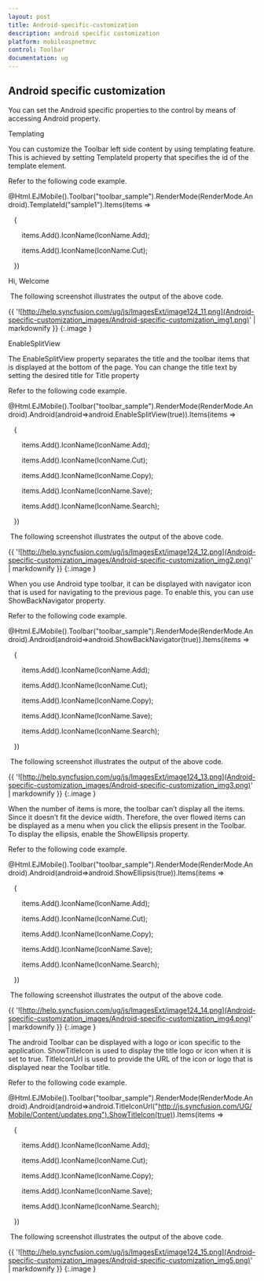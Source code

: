 ```yaml
---
layout: post
title: Android-specific-customization
description: android specific customization
platform: mobileaspnetmvc
control: Toolbar
documentation: ug
---
```


## Android specific customization

You can set the Android specific properties to the control by means of accessing Android property.

Templating

You can customize the Toolbar left side content by using templating feature. This is achieved by setting TemplateId property that specifies the id of the template element.

Refer to the following code example.

@Html.EJMobile().Toolbar("toolbar_sample").RenderMode(RenderMode.Android).TemplateId("sample1").Items(items =>

   {

       items.Add().IconName(IconName.Add);

       items.Add().IconName(IconName.Cut);

   })

<span id="sample1">Hi, Welcome</span>

 The following screenshot illustrates the output of the above code.

{{ '![http://help.syncfusion.com/ug/js/ImagesExt/image124_11.png](Android-specific-customization_images/Android-specific-customization_img1.png)' | markdownify }}
{:.image }


EnableSplitView

The EnableSplitView property separates the title and the toolbar items that is displayed at the bottom of the page. You can change the title text by setting the desired title for Title property

Refer to the following code example.

@Html.EJMobile().Toolbar("toolbar_sample").RenderMode(RenderMode.Android).Android(android=>android.EnableSplitView(true)).Items(items =>

   {

       items.Add().IconName(IconName.Add);

       items.Add().IconName(IconName.Cut);

       items.Add().IconName(IconName.Copy);

       items.Add().IconName(IconName.Save);

       items.Add().IconName(IconName.Search);

   })

 The following screenshot illustrates the output of the above code.

{{ '![http://help.syncfusion.com/ug/js/ImagesExt/image124_12.png](Android-specific-customization_images/Android-specific-customization_img2.png)' | markdownify }}
{:.image }


When you use Android type toolbar, it can be displayed with navigator icon that is used for navigating to the previous page. To enable this, you can use ShowBackNavigator property.

Refer to the following code example.

@Html.EJMobile().Toolbar("toolbar_sample").RenderMode(RenderMode.Android).Android(android=>android.ShowBackNavigator(true)).Items(items =>

   {

       items.Add().IconName(IconName.Add);

       items.Add().IconName(IconName.Cut);

       items.Add().IconName(IconName.Copy);

       items.Add().IconName(IconName.Save);

       items.Add().IconName(IconName.Search);

   })

 The following screenshot illustrates the output of the above code.

{{ '![http://help.syncfusion.com/ug/js/ImagesExt/image124_13.png](Android-specific-customization_images/Android-specific-customization_img3.png)' | markdownify }}
{:.image }


When the number of items is more, the toolbar can’t display all the items. Since it doesn’t fit the device width. Therefore, the over flowed items can be displayed as a menu when you click the ellipsis present in the Toolbar. To display the ellipsis, enable the ShowEllipsis property. 

Refer to the following code example.

@Html.EJMobile().Toolbar("toolbar_sample").RenderMode(RenderMode.Android).Android(android=>android.ShowEllipsis(true)).Items(items =>

   {

       items.Add().IconName(IconName.Add);

       items.Add().IconName(IconName.Cut);

       items.Add().IconName(IconName.Copy);

       items.Add().IconName(IconName.Save);

       items.Add().IconName(IconName.Search);

   })

 The following screenshot illustrates the output of the above code.

{{ '![http://help.syncfusion.com/ug/js/ImagesExt/image124_14.png](Android-specific-customization_images/Android-specific-customization_img4.png)' | markdownify }}
{:.image }


The android Toolbar can be displayed with a logo or icon specific to the application. ShowTitleIcon is used to display the title logo or icon when it is set to true. TitleIconUrl is used to provide the URL of the icon or logo that is displayed near the Toolbar title. 

Refer to the following code example.

@Html.EJMobile().Toolbar("toolbar_sample").RenderMode(RenderMode.Android).Android(android=>android.TitleIconUrl("http://js.syncfusion.com/UG/Mobile/Content/updates.png").ShowTitleIcon(true)).Items(items =>

   {

       items.Add().IconName(IconName.Add);

       items.Add().IconName(IconName.Cut);

       items.Add().IconName(IconName.Copy);

       items.Add().IconName(IconName.Save);

       items.Add().IconName(IconName.Search);

   })

 The following screenshot illustrates the output of the above code.

{{ '![http://help.syncfusion.com/ug/js/ImagesExt/image124_15.png](Android-specific-customization_images/Android-specific-customization_img5.png)' | markdownify }}
{:.image }


